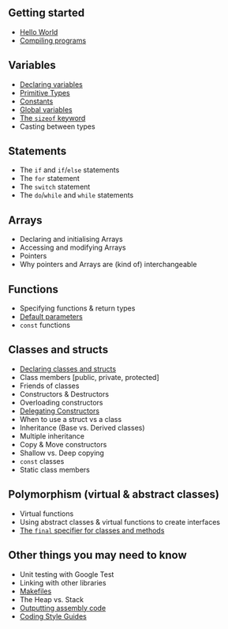 ## Getting started

* [Hello World](helloworld.md)
* [Compiling programs](compiling.md)

## Variables

* [Declaring variables](declaringvars.md)
* [Primitive Types](primitivetypes.md)
* [Constants](constants.md)
* [Global variables](globalvars.md)
* [The `sizeof` keyword](sizeof.md)
* Casting between types

## Statements

* The `if` and `if`/`else` statements
* The `for` statement
* The `switch` statement
* The `do`/`while` and `while` statements

## Arrays

* Declaring and initialising Arrays
* Accessing and modifying Arrays
* Pointers
* Why pointers and Arrays are (kind of) interchangeable

## Functions

* Specifying functions & return types
* [Default parameters](defaultparams.md)
* `const` functions

## Classes and structs

* [Declaring classes and structs](classes.md)
* Class members [public, private, protected]
* Friends of classes
* Constructors & Destructors
* Overloading constructors
* [Delegating Constructors](delegatedconstructors.md)
* When to use a struct vs a class
* Inheritance (Base vs. Derived classes)
* Multiple inheritance
* Copy & Move constructors
* Shallow vs. Deep copying
* `const` classes
* Static class members

## Polymorphism (virtual & abstract classes)

* Virtual functions
* Using abstract classes & virtual functions to create interfaces
* [The `final` specifier for classes and methods](finalspecifier.md)


## Other things you may need to know

* Unit testing with Google Test
* Linking with other libraries
* [Makefiles](makefiles.md)
* The Heap vs. Stack
* [Outputting assembly code](asm.md)
* [Coding Style Guides](codingstyles.md)
